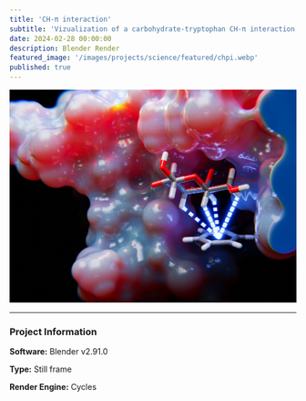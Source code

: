 ```yaml
---
title: 'CH-π interaction'
subtitle: 'Vizualization of a carbohydrate-tryptophan CH-π interaction'
date: 2024-02-28 00:00:00
description: Blender Render
featured_image: '/images/projects/science/featured/chpi.webp'
published: true
---
```


![](/images/projects/science/full_size/chpi.webp)

---

### Project Information

**Software:** Blender v2.91.0

**Type:** Still frame

**Render Engine:** Cycles
